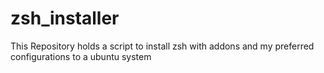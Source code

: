 # zsh_installer
This Repository holds a script to install zsh with addons and my preferred configurations to a ubuntu system
